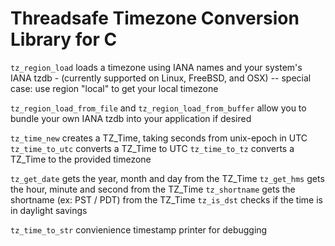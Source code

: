 # Threadsafe Timezone Conversion Library for C

`tz_region_load` loads a timezone using IANA names and your system's IANA tzdb - (currently supported on Linux, FreeBSD, and OSX)
-- special case: use region "local" to get your local timezone

`tz_region_load_from_file` and `tz_region_load_from_buffer` allow you to bundle your own IANA tzdb into your application if desired

`tz_time_new`    creates a TZ_Time, taking seconds from unix-epoch in UTC
`tz_time_to_utc` converts a TZ_Time to UTC
`tz_time_to_tz`  converts a TZ_Time to the provided timezone

`tz_get_date`  gets the year, month and day from the TZ_Time
`tz_get_hms`   gets the hour, minute and second from the TZ_Time
`tz_shortname` gets the shortname (ex: PST / PDT) from the TZ_Time
`tz_is_dst`    checks if the time is in daylight savings

`tz_time_to_str` convienience timestamp printer for debugging
